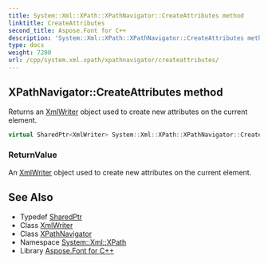 ```yaml
---
title: System::Xml::XPath::XPathNavigator::CreateAttributes method
linktitle: CreateAttributes
second_title: Aspose.Font for C++
description: 'System::Xml::XPath::XPathNavigator::CreateAttributes method. Returns an XmlWriter object used to create new attributes on the current element in C++.'
type: docs
weight: 7200
url: /cpp/system.xml.xpath/xpathnavigator/createattributes/
---
```

## XPathNavigator::CreateAttributes method


Returns an [XmlWriter](../../../system.xml/xmlwriter/) object used to create new attributes on the current element.

```cpp
virtual SharedPtr<XmlWriter> System::Xml::XPath::XPathNavigator::CreateAttributes()
```


### ReturnValue

An [XmlWriter](../../../system.xml/xmlwriter/) object used to create new attributes on the current element.

## See Also

* Typedef [SharedPtr](../../../system/sharedptr/)
* Class [XmlWriter](../../../system.xml/xmlwriter/)
* Class [XPathNavigator](../)
* Namespace [System::Xml::XPath](../../)
* Library [Aspose.Font for C++](../../../)
